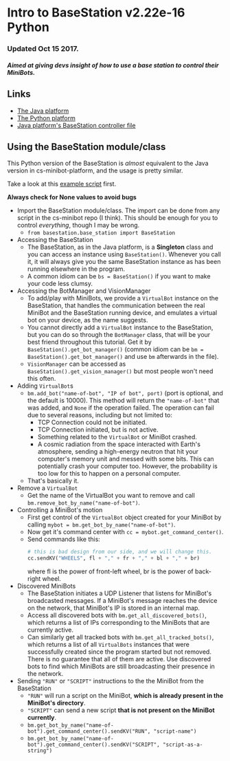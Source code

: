 # Intro to BaseStation v2.22e-16 Python

### Updated Oct 15 2017.
##### Aimed at giving devs insight of how to use a base station to control their MiniBots.

## Links

* [The Java platform](https://github.com/cornell-cup/cs-minibot-platform)
* [The Python platform](https://github.com/cornell-cup/cs-minibot)
* [Java platform's BaseStation controller file](https://github.com/cornell-cup/cs-minibot-platform/blob/develop/cs-minibot-platform-src/src/main/java/minibot/BaseHTTPInterface.java)

## Using the BaseStation module/class

This Python version of the BaseStation is _almost_ equivalent to the Java version in cs-minibot-platform, and the usage is pretty similar.

Take a look at this [example script](https://github.com/cornell-cup/cs-minibot/blob/basestation/basestation/basestation_test.py) first.

**Always check for None values to avoid bugs**

* Import the BaseStation module/class. The import can be done from any script in the cs-minibot repo (I think). This should be enough for you to control _everything_, though I may be wrong.
  * `from basestation.base_station import BaseStation`
* Accessing the BaseStation
  * The BaseStation, as in the Java platform, is a **Singleton** class and you can access an instance using `BaseStation()`. Whenever you call it, it will always give you the same BaseStation instance as has been running elsewhere in the program.
  * A common idiom can be `bs = BaseStation()` if you want to make your code less clumsy.
* Accessing the BotManager and VisionManager
  * To add/play with MiniBots, we provide a `VirtualBot` instance on the BaseStation, that handles the communication between the real MiniBot and the BaseStation running device, and emulates a virtual bot on your device, as the name suggests.
  * You cannot directly add a `VirtualBot` instance to the BaseStation, but you can do so through the `BotManager` class, that will be your best friend throughout this tutorial. Get it by `BaseStation().get_bot_manager()` (common idiom can be `bm = BaseStation().get_bot_manager()` and use `bm` afterwards in the file).
  * `VisionManager` can be accessed as `BaseStation().get_vision_manager()` but most people won't need this often.
* Adding `VirtualBot`s
  * `bm.add_bot("name-of-bot", "IP of bot", port)` (port is optional, and the default is 10000). This method will return the `"name-of-bot"` that was added, and `None` if the operation failed. The operation can fail due to several reasons, including but not limited to:
    * TCP Connection could not be initiated.
    * TCP Connection initiated, but is not active.
    * Something related to the `VirtualBot` or MiniBot crashed.
    * A cosmic radiation from the space interacted with Earth's atmosphere, sending a high-energy neutron that hit your computer's memory unit and messed with some bits. This can potentially crash your computer too. However, the probability is too low for this to happen on a personal computer.
  * That's basically it.
* Remove a `VirtualBot`
  * Get the name of the VirtualBot you want to remove and call `bm.remove_bot_by_name("name-of-bot")`.
* Controlling a MiniBot's motion
  * First get control of the `VirtualBot` object created for your MiniBot by calling `mybot = bm.get_bot_by_name("name-of-bot")`.
  * Now get it's command center with `cc = mybot.get_command_center()`.
  * Send commands like this:
    ```Python
    # this is bad design from our side, and we will change this.
    cc.sendKV("WHEELS", fl + "," + fr + "," + bl + "," + br)
    ```
    where fl is the power of front-left wheel, br is the power of back-right wheel.
* Discovered MiniBots
  * The BaseStation initiates a UDP Listener that listens for MiniBot's broadcasted messages. If a MiniBot's message reaches the device on the network, that MiniBot's IP is stored in an internal map.
  * Access all discovered bots with `bm.get_all_discovered_bots()`, which returns a list of IPs corresponding to the MiniBots that are currently active.
  * Can similarly get all tracked bots with `bm.get_all_tracked_bots()`, which returns a list of all `VirtualBots` instances that were successfully created since the program started but not removed. There is no guarantee that all of them are active. Use discovered bots to find which MiniBots are still broadcasting their presence in the network.
* Sending `"RUN"` or `"SCRIPT"` instructions to the the MiniBot from the BaseStation
  * `"RUN"` will run a script on the MiniBot, **which is already present in the MiniBot's directory**.
  * `"SCRIPT"` can send a new script **that is not present on the MiniBot currently**.
  * `bm.get_bot_by_name("name-of-bot").get_command_center().sendKV("RUN", "script-name")`
  * `bm.get_bot_by_name("name-of-bot").get_command_center().sendKV("SCRIPT", "script-as-a-string")`
